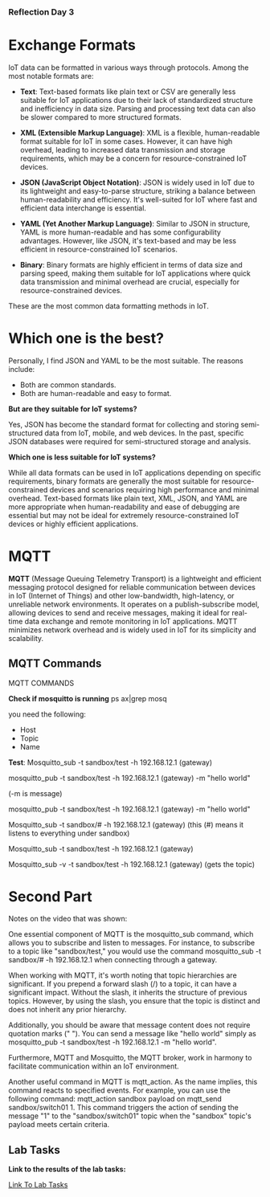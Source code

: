 ### Reflection Day 3

# Exchange Formats

IoT data can be formatted in various ways through protocols. Among the most notable formats are:

- **Text**: Text-based formats like plain text or CSV are generally less suitable for IoT applications due to their lack of standardized structure and inefficiency in data size. Parsing and processing text data can also be slower compared to more structured formats.

- **XML (Extensible Markup Language)**: XML is a flexible, human-readable format suitable for IoT in some cases. However, it can have high overhead, leading to increased data transmission and storage requirements, which may be a concern for resource-constrained IoT devices.

- **JSON (JavaScript Object Notation)**: JSON is widely used in IoT due to its lightweight and easy-to-parse structure, striking a balance between human-readability and efficiency. It's well-suited for IoT where fast and efficient data interchange is essential.

- **YAML (Yet Another Markup Language)**: Similar to JSON in structure, YAML is more human-readable and has some configurability advantages. However, like JSON, it's text-based and may be less efficient in resource-constrained IoT scenarios.

- **Binary**: Binary formats are highly efficient in terms of data size and parsing speed, making them suitable for IoT applications where quick data transmission and minimal overhead are crucial, especially for resource-constrained devices.

These are the most common data formatting methods in IoT.

# Which one is the best?

Personally, I find JSON and YAML to be the most suitable. The reasons include:

- Both are common standards.
- Both are human-readable and easy to format.

**But are they suitable for IoT systems?**

Yes, JSON has become the standard format for collecting and storing semi-structured data from IoT, mobile, and web devices. In the past, specific JSON databases were required for semi-structured storage and analysis.

**Which one is less suitable for IoT systems?**

While all data formats can be used in IoT applications depending on specific requirements, binary formats are generally the most suitable for resource-constrained devices and scenarios requiring high performance and minimal overhead. Text-based formats like plain text, XML, JSON, and YAML are more appropriate when human-readability and ease of debugging are essential but may not be ideal for extremely resource-constrained IoT devices or highly efficient applications.

# MQTT

**MQTT** (Message Queuing Telemetry Transport) is a lightweight and efficient messaging protocol designed for reliable communication between devices in IoT (Internet of Things) and other low-bandwidth, high-latency, or unreliable network environments. It operates on a publish-subscribe model, allowing devices to send and receive messages, making it ideal for real-time data exchange and remote monitoring in IoT applications. MQTT minimizes network overhead and is widely used in IoT for its simplicity and scalability.

## MQTT Commands

MQTT COMMANDS

**Check if mosquitto is running**
ps ax|grep mosq

you need the following:

- Host
- Topic
- Name

**Test**: Mosquitto_sub -t sandbox/test -h 192.168.12.1 (gateway)

mosquitto_pub -t sandbox/test -h 192.168.12.1 (gateway) -m "hello world"

(-m is message)

mosquitto_pub -t sandbox/test -h 192.168.12.1 (gateway) -m "hello world"

Mosquitto_sub -t sandbox/# -h 192.168.12.1 (gateway)
(this (#) means it listens to everything under sandbox)

Mosquitto_sub -t sandbox/test -h 192.168.12.1 (gateway)

Mosquitto_sub -v -t sandbox/test -h 192.168.12.1 (gateway)
(gets the topic)

# Second Part

Notes on the video that was shown:

One essential component of MQTT is the mosquitto_sub command, which allows you to subscribe and listen to messages. For instance, to subscribe to a topic like "sandbox/test," you would use the command mosquitto_sub -t sandbox/# -h 192.168.12.1 when connecting through a gateway.

When working with MQTT, it's worth noting that topic hierarchies are significant. If you prepend a forward slash (/) to a topic, it can have a significant impact. Without the slash, it inherits the structure of previous topics. However, by using the slash, you ensure that the topic is distinct and does not inherit any prior hierarchy.

Additionally, you should be aware that message content does not require quotation marks (" "). You can send a message like "hello world" simply as mosquitto_pub -t sandbox/test -h 192.168.12.1 -m "hello world".

Furthermore, MQTT and Mosquitto, the MQTT broker, work in harmony to facilitate communication within an IoT environment.

Another useful command in MQTT is mqtt_action. As the name implies, this command reacts to specified events. For example, you can use the following command: mqtt_action sandbox payload on mqtt_send sandbox/switch01 1. This command triggers the action of sending the message "1" to the "sandbox/switch01" topic when the "sandbox" topic's payload meets certain criteria.

## Lab Tasks

**Link to the results of the lab tasks:**

[Link To Lab Tasks](/Vincent/Days/Thirdday#-First-MQTT-exercise)